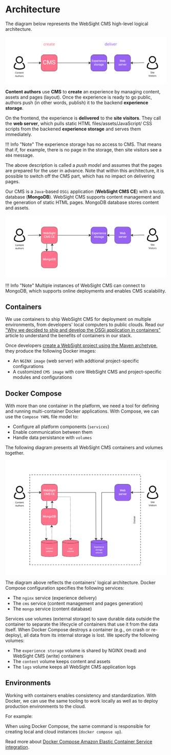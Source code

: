 # Architecture
The diagram below represents the WebSight CMS high-level logical architecture. 

![WebSight - logical architecture](logical-architecture.jpg)

**Content authors** use **CMS** to **create** an experience by managing content, assets and pages (layout). Once the experience is ready to go public, authors push (in other words, publish) it to the backend **experience storage**.

On the frontend, the experience is **delivered** to the **site visitors**. They call the **web server**, which pulls static HTML files/assets/JavaScript/ CSS scripts from the backened **experience storage** and serves them immediately.

!!! Info "Note" 
        The experience storage has no access to CMS. That means that if, for example, there is no page in the storage, then site visitors see a `404` message.

The above description is called a *push model* and assumes that the pages are prepared for the user in advance. Note that within this architecture, it is possible to switch off the CMS part, which has no impact on delivering pages.

Our CMS is a `Java`-based `OSGi` application (**WebSight CMS CE**) with a `NoSQL` database (**MongoDB**). WebSight CMS supports content management and the generation of static HTML pages. MongoDB database stores content and assets.

![WebSight - logical architecture with MongoDB](logical-architecture-detailed.jpg)

!!! Info "Note"
        Multiple instances of WebSight CMS can connect to MongoDB, which supports online deployments and enables CMS scalability.

## Containers
We use containers to ship WebSight CMS for deployment on multiple environments, from developers' local computers to public clouds. Read our ["Why we decided to ship and develop the OSGi application in containers"](https://www.websight.io/blog/2022/why-we-decided-to-ship-and-develop-the-osgi-application-in-containers.html) article to understand the benefits of containers in our stack.

Once developers [create a WebSight project using the Maven archetype](/cms/developers/setup/), they produce the following Docker images:

- An `NGINX image` (web server) with addtional project-specific configurations
- A customized `CMS image` with core WebSight CMS and project-specific modules and configurations

## Docker Compose
With more than one container in the platform, we need a tool for defining and running multi-container Docker applications. With Compose, we can use the `Compose YAML` file model to:

- Configure all platform components (`services`)
- Enable communication between them
- Handle data persistance with `volumes`

The following diagram presents all WebSight CMS containers and volumes together.

![WebSight - logical architecture](logical-architecture-containers.jpg)

The diagram above reflects the containers' logical architecture. Docker Compose configuration specifies the following services:

- The `nginx` service (experience delivery)
- The `cms` service (content management and pages generation)
- The `mongo` service (content database)

Services use volumes (external storage) to save durable data outside the container to separate the lifecycle of containers that use it from the data itself. When Docker Compose destroys a container (e.g., on crash or re-deploy), all data from its internal storage is lost. We specify the following volumes:

- The `experience storage` volume is shared by NGINX (read) and WebSight CMS (write) containers
- The `content` volume keeps content and assets
- The `logs` volume keeps all WebSight CMS application logs

## Environments

Working with containers enables consistency and standardization. With Docker, we can use the same tooling to work locally as well as to deploy production environments to the cloud.

For example:

When using Docker Compose, the same command is responsible for creating local and cloud instances (`docker compose up`). 

Read more about [Docker Compose Amazon Elastic Container Service integration](./aws-ecs/).
